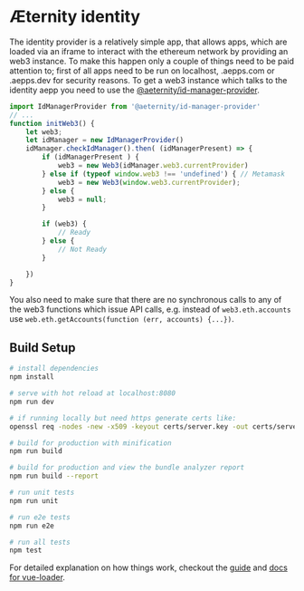 # Æternity identity

The identity provider is a relatively simple app, that allows apps, which are loaded
via an iframe to interact with the ethereum network by providing an web3 instance.
To make this happen only a couple of things need to be paid attention to; first of
all apps need to be run on localhost, <subdomain>.aepps.com or <subdomain>.aepps.dev
for security reasons. To get a web3 instance which talks to the identity aepp you
need to use the [@aeternity/id-manager-provider](https://www.npmjs.com/package/@aeternity/id-manager-provider/).

```javascript
import IdManagerProvider from '@aeternity/id-manager-provider'
// ...
function initWeb3() {
    let web3;
    let idManager = new IdManagerProvider()
    idManager.checkIdManager().then( (idManagerPresent) => {
        if (idManagerPresent ) {
            web3 = new Web3(idManager.web3.currentProvider)
        } else if (typeof window.web3 !== 'undefined') { // Metamask
            web3 = new Web3(window.web3.currentProvider);
        } else {
            web3 = null;
        }

        if (web3) {
            // Ready
        } else {
            // Not Ready
        }

    })
}
```

You also need to make sure that there are no synchronous calls to any of the web3
functions which issue API calls, e.g. instead of `web3.eth.accounts` use `web.eth.getAccounts(function (err, accounts) {...})`.

## Build Setup

``` bash
# install dependencies
npm install

# serve with hot reload at localhost:8080
npm run dev

# if running locally but need https generate certs like:
openssl req -nodes -new -x509 -keyout certs/server.key -out certs/server.cert

# build for production with minification
npm run build

# build for production and view the bundle analyzer report
npm run build --report

# run unit tests
npm run unit

# run e2e tests
npm run e2e

# run all tests
npm test
```

For detailed explanation on how things work, checkout the [guide](http://vuejs-templates.github.io/webpack/) and [docs for vue-loader](http://vuejs.github.io/vue-loader).
